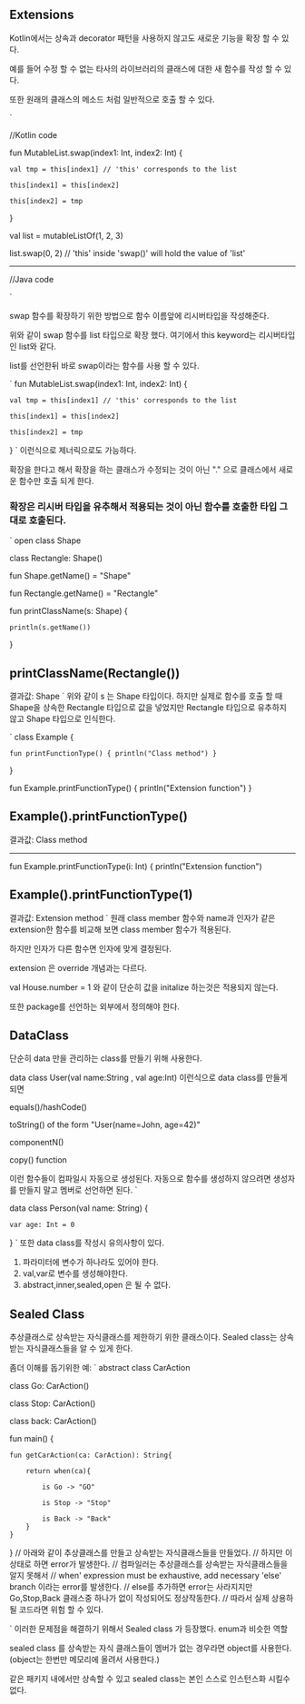 ## Extensions 

Kotlin에서는 상속과 decorator 패턴을 사용하지 않고도 새로운 기능을 확장 할 수 있다.

예를 들어 수정 할 수 없는 타사의 라이브러리의 클래스에 대한 새 함수를 작성 할 수 있다.

또한 원래의 클래스의 메소드 처럼 일반적으로 호출 할 수 있다.

`

//Kotlin code

fun MutableList<Int>.swap(index1: Int, index2: Int) {
    
    val tmp = this[index1] // 'this' corresponds to the list
    
    this[index1] = this[index2]
    
    this[index2] = tmp
}

val list = mutableListOf(1, 2, 3)

list.swap(0, 2) // 'this' inside 'swap()' will hold the value of 'list'

---------------------------------------------------------------

//Java code


`

swap 함수를 확장하기 위한 방법으로 함수 이름앞에 리시버타입을 작성해준다.

위와 같이 swap 함수를 list 타입으로 확장 했다. 여기에서 this keyword는 리시버타입인 list와 같다.

list를 선언한뒤 바로 swap이라는 함수를 사용 할 수 있다.

`
fun <T> MutableList<T>.swap(index1: Int, index2: Int) {
    
    val tmp = this[index1] // 'this' corresponds to the list
    
    this[index1] = this[index2]
    
    this[index2] = tmp
}
`
이런식으로 제너릭으로도 가능하다.

확장을 한다고 해서 확장을 하는 클래스가 수정되는 것이 아닌 "." 으로 클래스에서 새로운 함수만 호출 되게 한다.

### 확장은 리시버 타입을 유추해서 적용되는 것이 아닌 함수를 호출한 타입 그대로 호출된다. 

`
open class Shape

class Rectangle: Shape()

fun Shape.getName() = "Shape"

fun Rectangle.getName() = "Rectangle"

fun printClassName(s: Shape) {
    
    println(s.getName())
}

printClassName(Rectangle())
-----------------------------
결과값: Shape
`
위와 같이 s 는 Shape 타입이다. 하지만 실제로 함수를 호출 할 때 Shape을 상속한 Rectangle 타입으로 값을 넣었지만 Rectangle 타입으로 유추하지 않고 Shape 타입으로 인식한다.

`
class Example {
    
    fun printFunctionType() { println("Class method") }
}

fun Example.printFunctionType() { println("Extension function") }

Example().printFunctionType()
-------------------------------
결과값: Class method

-------------------------------
fun Example.printFunctionType(i: Int) { println("Extension function") 

Example().printFunctionType(1)
-------------------------------
결과값: Extension method
`
원래 class member 함수와 name과 인자가 같은 extension한 함수를 비교해 보면 class member 함수가 적용된다.

하지만 인자가 다른 함수면 인자에 맞게 결정된다.

extension 은 override 개념과는 다르다.

val House.number = 1 와 같이 단순히 값을 initalize 하는것은 적용되지 않는다.

또한 package를 선언하는 외부에서 정의해야 한다.

## DataClass

단순히 data 만을 관리하는 class를 만들기 위해 사용한다.

data class User(val name:String , val age:Int) 이런식으로 data class를 만들게 되면

equals()/hashCode() 

toString() of the form "User(name=John, age=42)"

componentN() 

copy() function

이런 함수들이 컴파일시 자동으로 생성된다. 자동으로 함수를 생성하지 않으려면 생성자를 만들지 말고 멤버로 선언하면 된다.
`

data class Person(val name: String) {
    
    var age: Int = 0

}
`
또한 data class를 작성시 유의사항이 있다.

1. 파라미터에 변수가 하나라도 있어야 한다.
2. val,var로 변수를 생성해야한다.
3. abstract,inner,sealed,open 은 될 수 없다.

## Sealed Class

추상클래스로 상속받는 자식클래스를 제한하기 위한 클래스이다. Sealed class는 상속받는 자식클래스들을 알 수 있게 한다.

좀더 이해를 돕기위한 예:
`
abstract class CarAction

class Go: CarAction()

class Stop: CarAction()

class back: CarAction()

fun main() {
    
    fun getCarAction(ca: CarAction): String{
        
        return when(ca){
            
            is Go -> "GO"
            
            is Stop -> "Stop"
            
            is Back -> "Back"
        }
    }
   
}
// 아래와 같이 추상클래스를 만들고 상속받는 자식클래스들을 만들었다.
// 하지만 이상태로 하면 error가 발생한다.
// 컴파일러는 추상클래스를 상속받는 자식클래스들을 알지 못해서
// when' expression must be exhaustive, add necessary 'else' branch 이라는 error를 발생한다.
// else를 추가하면 error는 사라지지만 Go,Stop,Back 클래스중 하나가 없이 작성되어도 정상작동한다.
// 따라서 실제 상용하될 코드라면 위험 할 수 있다.

`
이러한 문제점을 해결하기 위해서 Sealed class 가 등장했다. enum과 비슷한 역할

sealed class 를 상속받는 자식 클래스들이 멤버가 없는 경우라면 object를 사용한다. (object는 한번만 메모리에 올려서 사용한다.)

같은 패키지 내에서만 상속할 수 있고 sealed class는 본인 스스로 인스턴스화 시킬수 없다.












  

  
 
